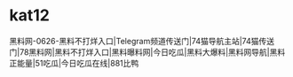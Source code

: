 # kat12
黑料网-0626-黑料不打烊入口|Telegram频道传送门|74猫导航主站|74猫传送门|78黑料网|黑料不打烊入口|黑料曝料网|今日吃瓜|黑料大爆料|黑料网导航|黑料正能量|51吃瓜|今日吃瓜在线|881比鸭
